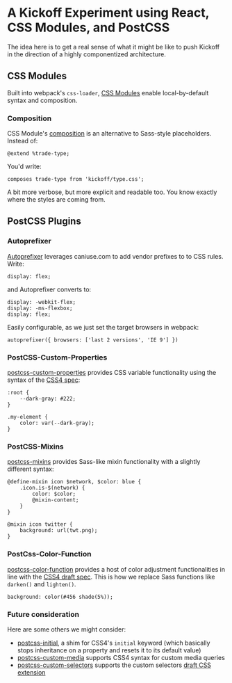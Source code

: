 # A Kickoff Experiment using React, CSS Modules, and PostCSS

The idea here is to get a real sense of what it might be like to push Kickoff in the direction of a highly componentized architecture.

## CSS Modules

Built into webpack's `css-loader`, [CSS Modules](https://github.com/css-modules/css-modules) enable local-by-default syntax and composition.

### Composition

CSS Module's [composition](https://github.com/css-modules/css-modules#composition) is an alternative to Sass-style placeholders. Instead of:

    @extend %trade-type;

You'd write:

    composes trade-type from 'kickoff/type.css';

A bit more verbose, but more explicit and readable too. You know exactly where the styles are coming from.

## PostCSS Plugins

### Autoprefixer

[Autoprefixer](https://github.com/postcss/autoprefixer) leverages caniuse.com to add vendor prefixes to to CSS rules. Write:

    display: flex;

and Autoprefixer converts to:

    display: -webkit-flex;
    display: -ms-flexbox;
    display: flex;

Easily configurable, as we just set the target browsers in webpack:

    autoprefixer({ browsers: ['last 2 versions', 'IE 9'] })

### PostCSS-Custom-Properties

[postcss-custom-properties](https://github.com/postcss/postcss-custom-properties) provides CSS variable functionality using the syntax of the [CSS4 spec](http://www.w3.org/TR/css-variables/):

    :root {
        --dark-gray: #222;
    }

    .my-element {
        color: var(--dark-gray);
    }

### PostCSS-Mixins

[postcss-mixins](https://github.com/postcss/postcss-mixins) provides Sass-like mixin functionality with a slightly different syntax:

    @define-mixin icon $network, $color: blue {
        .icon.is-$(network) {
            color: $color;
            @mixin-content;
        }
    }

    @mixin icon twitter {
        background: url(twt.png);
    }

### PostCss-Color-Function

[postcss-color-function](https://github.com/postcss/postcss-color-function) provides a host of color adjustment functionalities in line with the [CSS4 draft spec](https://drafts.csswg.org/css-color/#modifying-colors). This is how we replace Sass functions like `darken()` and `lighten()`.

    background: color(#456 shade(5%));

### Future consideration

Here are some others we might consider:

- [postcss-initial](https://github.com/maximkoretskiy/postcss-initial), a shim for CSS4's `initial` keyword (which basically stops inheritance on a property and resets it to its default value)
- [postcss-custom-media](https://github.com/postcss/postcss-custom-media) supports CSS4 syntax for custom media queries
- [postcss-custom-selectors](https://github.com/postcss/postcss-custom-selectors) supports the custom selectors [draft CSS extension](https://drafts.csswg.org/css-extensions/#custom-selectors)